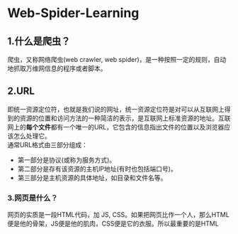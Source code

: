 # Web-Spider-Learning
## 1.什么是爬虫？
爬虫，又称网络爬虫(web crawler, web spider)，是一种按照一定的规则，自动地抓取万维网信息的程序或者脚本。

## 2.URL
即统一资源定位符，也就是我们说的网址，统一资源定位符是对可以从互联网上得到的资源的位置和访问方法的一种简洁的表示，是互联网上标准资源的地址。互联网上的**每个文件**都有一个唯一的URL，它包含的信息指出文件的位置以及浏览器应该怎么处理它。  
通常URL格式由三部分组成：
- 第一部分是协议(或称为服务方式)。
- 第二部分是存有该资源的主机IP地址(有时也包括端口号)。
- 第三部分是主机资源的具体地址，如目录和文件名等。

### 3.网页是什么？
网页的实质是一段HTML代码，加 JS, CSS。如果把网页比作一个人，那么HTML便是他的骨架，JS便是他的肌肉，CSS便是它的衣服。所以最重要的是HTML
